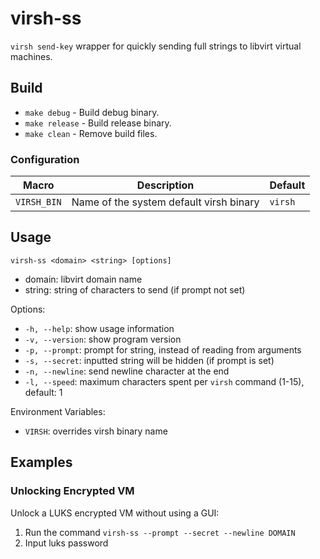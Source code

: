 # virsh-ss

`virsh send-key` wrapper for quickly sending full strings to libvirt virtual machines.

## Build
- `make debug` - Build debug binary.
- `make release` - Build release binary.
- `make clean` - Remove build files.

### Configuration

|Macro|Description|Default|
|---|---|---|
|`VIRSH_BIN`|Name of the system default virsh binary|`virsh`|

## Usage
`virsh-ss <domain> <string> [options]`
- domain: libvirt domain name
- string: string of characters to send (if prompt not set)

Options:
- `-h, --help`: show usage information
- `-v, --version`: show program version
- `-p, --prompt`: prompt for string, instead of reading from arguments
- `-s, --secret`: inputted string will be hidden (if prompt is set)
- `-n, --newline`: send newline character at the end
- `-l, --speed`: maximum characters spent per `virsh` command (1-15), default: 1

Environment Variables:
- `VIRSH`: overrides virsh binary name

## Examples

### Unlocking Encrypted VM
Unlock a LUKS encrypted VM without using a GUI:
1. Run the command `virsh-ss --prompt --secret --newline DOMAIN`
2. Input luks password
